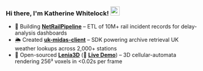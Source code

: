 
### Hi there, I'm Katherine Whitelock! <img src="https://raw.githubusercontent.com/MartinHeinz/MartinHeinz/master/wave.gif" width="24px">

- 🚄 Building [**NetRailPipeline**](…) – ETL of 10M+ rail incident records for delay-analysis dashboards  
- 🌦️ Created [**uk-midas-client**](…) – SDK powering archive retrieval UK weather lookups across 2,000+ stations  
- 🧬 Open-sourced [**Lenia3D**](…) (🚀 **[Live Demo](https://katielocks.github.io/Projects/Lenia3D/)**) – 3D cellular-automata rendering 256³ voxels in <0.02s per frame  
